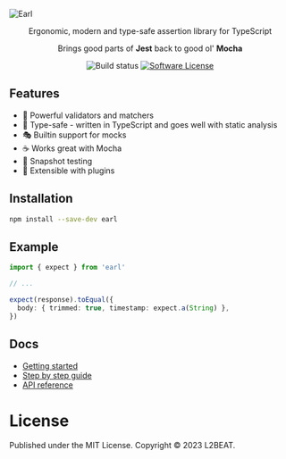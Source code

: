 ![Earl](https://raw.githubusercontent.com/l2beat/earl/master/gh-cover.png)

<p align="center">
  <p align="center">Ergonomic, modern and type-safe assertion library for TypeScript</p>
  <p align="center">Brings good parts of <b>Jest</b> back to good ol' <b>Mocha</b></p>
  <p align="center">
    <img alt="Build status" src="https://github.com/l2beat/earl/workflows/CI/badge.svg">
    <a href="https://github.com/l2beat/earl/tree/master/LICENSE"><img alt="Software License" src="https://img.shields.io/badge/license-MIT-brightgreen.svg"></a>
  </p>
</p>

## Features

- 💪 Powerful validators and matchers
- 🤖 Type-safe - written in TypeScript and goes well with static analysis
- 🎭 Builtin support for mocks
- ☕ Works great with Mocha
- 📸 Snapshot testing
- 🔌 Extensible with plugins

## Installation

```sh
npm install --save-dev earl
```

## Example

```typescript
import { expect } from 'earl'

// ...

expect(response).toEqual({
  body: { trimmed: true, timestamp: expect.a(String) },
})
```

## Docs

- [Getting started](https://earljs.dev/introduction/getting-started.html)
- [Step by step guide](https://earljs.dev/introduction/step-by-step-guide.html)
- [API reference](https://earljs.dev/api/api-reference.html)

# License

Published under the MIT License. Copyright © 2023 L2BEAT.
